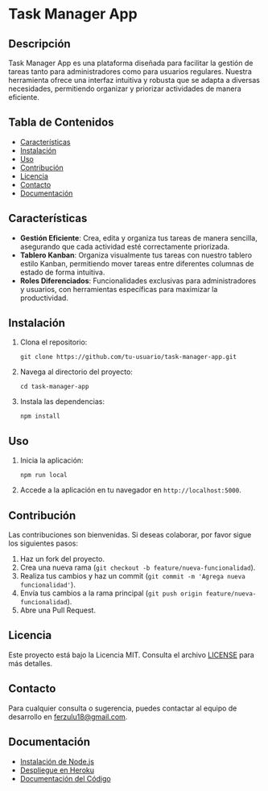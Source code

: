# Task Manager App

## Descripción

Task Manager App es una plataforma diseñada para facilitar la gestión de tareas tanto para administradores como para usuarios regulares. Nuestra herramienta ofrece una interfaz intuitiva y robusta que se adapta a diversas necesidades, permitiendo organizar y priorizar actividades de manera eficiente.

## Tabla de Contenidos

- [Características](#características)
- [Instalación](#instalación)
- [Uso](#uso)
- [Contribución](#contribución)
- [Licencia](#licencia)
- [Contacto](#contacto)
- [Documentación](#documentación)

## Características

- **Gestión Eficiente**: Crea, edita y organiza tus tareas de manera sencilla, asegurando que cada actividad esté correctamente priorizada.
- **Tablero Kanban**: Organiza visualmente tus tareas con nuestro tablero estilo Kanban, permitiendo mover tareas entre diferentes columnas de estado de forma intuitiva.
- **Roles Diferenciados**: Funcionalidades exclusivas para administradores y usuarios, con herramientas específicas para maximizar la productividad.

## Instalación

1. Clona el repositorio:
   ```
   git clone https://github.com/tu-usuario/task-manager-app.git
   ```
2. Navega al directorio del proyecto:
   ```
   cd task-manager-app
   ```
3. Instala las dependencias:
   ```
   npm install
   ```

## Uso

1. Inicia la aplicación:
   ```
   npm run local
   ```
2. Accede a la aplicación en tu navegador en `http://localhost:5000`.

## Contribución

Las contribuciones son bienvenidas. Si deseas colaborar, por favor sigue los siguientes pasos:

1. Haz un fork del proyecto.
2. Crea una nueva rama (`git checkout -b feature/nueva-funcionalidad`).
3. Realiza tus cambios y haz un commit (`git commit -m 'Agrega nueva funcionalidad'`).
4. Envía tus cambios a la rama principal (`git push origin feature/nueva-funcionalidad`).
5. Abre una Pull Request.

## Licencia

Este proyecto está bajo la Licencia MIT. Consulta el archivo [LICENSE](./LICENSE) para más detalles.

## Contacto

Para cualquier consulta o sugerencia, puedes contactar al equipo de desarrollo en [ferzulu18@gmail.com](mailto:ferzulu18@gmail.com).

## Documentación

- [Instalación de Node.js](./docs/node-installation.md)
- [Despliegue en Heroku](./docs/heroku-deployment.md)
- [Documentación del Código](./docs/code-documentation.md)

